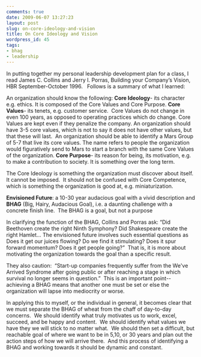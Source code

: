 ```yaml
---
comments: true
date: 2009-06-07 13:27:23
layout: post
slug: on-core-ideology-and-vision
title: On Core Ideology and Vision
wordpress_id: 45
tags:
- bhag
- leadership
---
```


In putting together my personal leadership development plan for a class, I read James C. Collins and Jerry I. Porras, Building your Company’s Vision, HBR September-October 1996.   Follows is a summary of what I learned:

An organization should know the following:
**Core Ideology**- its character e.g. ethics. It is composed of the Core Values and Core Purpose.
**Core Values**- its tenets, e.g. customer service.  Core Values do not change in even 100 years, as opposed to operating practices which do change. Core Values are kept even if they penalize the company. An organization should have 3-5 core values, which is not to say it does not have other values, but that these will last.  An organization should be able to identify a Mars Group of 5-7 that live its core values. The name refers to people the organization would figuratively send to Mars to start a branch with the same Core Values of the organization.
**Core Purpose**- its reason for being, its motivation, e.g. to make a contribution to society. It is something over the long term.

The Core Ideology is something the organization must discover about itself. It cannot be imposed.  It should not be confused with Core Competence, which is something the organization is good at, e.g. miniaturization.

**Envisioned Future**: a 10-30 year audacious goal with a vivid description and **BHAG** (Big, Hairy, Audacious Goal), i.e. a daunting challenge with a concrete finish line.  The BHAG is a goal, but not a purpose

In clarifying the function of the BHAG, Collins and Porras ask: “Did Beethoven create the right Ninth Symphony? Did Shakespeare create the right Hamlet... The envisioned future involves such essential questions as Does it get our juices flowing? Do we find it stimulating? Does it spur forward momentum? Does it get people going?”  That is, it is more about motivating the organization towards the goal than a specific result.

They also caution:  “Start-up companies frequently suffer from the We've Arrived Syndrome after going public or after reaching a stage in which survival no longer seems in question.”  This is an important point-- achieving a BHAG means that another one must be set or else the organization will lapse into mediocrity or worse.

In applying this to myself, or the individual in general, it becomes clear that we must separate the BHAG of wheat from the chaff of day-to-day concerns.  We should identify what truly motivates us to work, excel, succeed, and be happy and content.  We should identify what values we have they we will stick to no matter what.  We should then set a difficult, but reachable goal of where we want to be in 5,10, or 30 years and plan out the action steps of how we will arrive there.  And this process of identifying a BHAG and working towards it should be dynamic and constant.
